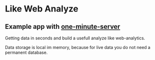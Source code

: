 # Like Web Analyze

## Example app with [one-minute-server](https://hbreinecke.github.io/2017/03/08/Server-1/)

Getting data in seconds and build a usefull analyze like web-analytics.


Data storage is local im memory, because for live data you do not need a permanent database.


